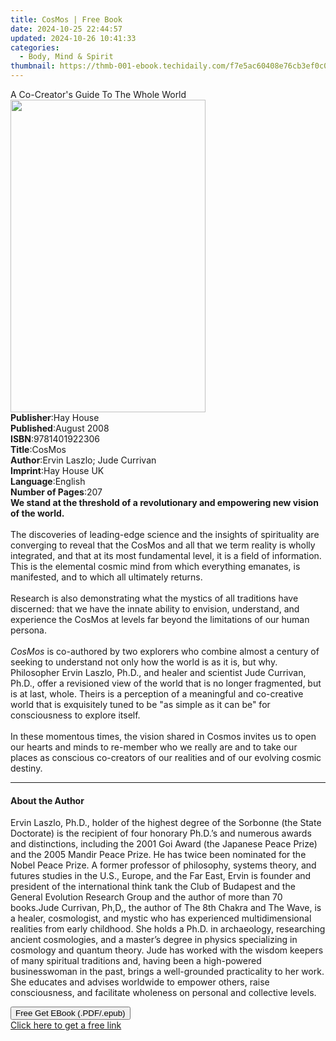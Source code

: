 ```yaml
---
title: CosMos | Free Book
date: 2024-10-25 22:44:57
updated: 2024-10-26 10:41:33
categories:
  - Body, Mind & Spirit
thumbnail: https://thmb-001-ebook.techidaily.com/f7e5ac60408e76cb3ef0c0dd5a06fbfa73f8b24dc96c55e6bd22f3c591c55333.jpg
---
```

<main id="book-container">
  <div class="flex flex-col">
    <div class="book-brief flex-1 py-6 px-4 sm:p-6 md:py-10 md:px-8">
      <!-- brief-->
      <div class="book-brief-main">A Co-Creator's Guide To The Whole World</div>
    </div>
    <div
      class="book-meta-info flex-1 grid gap-4 col-start-1 col-end-3 row-start-1 sm:mb-6 sm:grid-cols-4 lg:gap-6 lg:col-start-2 lg:row-end-6 lg:row-span-6 lg:mb-0"
    >
      <div
        class="book-meta-info-left place-content-center mt-4 p-4 text-sm leading-6 col-start-2 col-span-2 dark:text-slate-400"
      >
        <img
          class="w-full h-500 object-cover rounded-lg sm:h-255 sm:col-span-2 lg:col-span-full"
          src="https://img-001-ebook.techidaily.com/e0c53e812653b61397086533fca79d48487884d593d70a051d3ab9ad031d3390.jpg"
          alt=""
          width="312"
          height="500"
        />
      </div>
      <div
        class="book-meta-info-right mt-2 col-start-1 row-start-2 col-span-3 self-center"
      >
        <!-- meta data  -->
        <div class="flex flex-col px-4 md:px-8">
          <div class="flex-1">
            <strong>Publisher</strong>:<span class="px-2">Hay House</span>
          </div>
          <div class="flex-1">
            <strong>Published</strong>:<span class="px-2">August 2008</span>
          </div>
          <div class="flex-1">
            <strong>ISBN</strong>:<span class="px-2">9781401922306</span>
          </div>
          <div class="flex-1">
            <strong>Title</strong>:<span class="px-2">CosMos</span>
          </div>
          <div class="flex-1">
            <strong>Author</strong>:<span class="px-2"
              >Ervin Laszlo; Jude Currivan</span
            >
          </div>
          <div class="flex-1">
            <strong>Imprint</strong>:<span class="px-2">Hay House UK</span>
          </div>
          <div class="flex-1">
            <strong>Language</strong>:<span class="px-2">English</span>
          </div>
          <div class="flex-1">
            <strong>Number of Pages</strong>:<span class="px-2">207</span>
          </div>
        </div>
      </div>
    </div>
    <div class="book-description flex-1 py-6 px-4 sm:p-6 md:py-10 md:px-8">
      <div class="book-description-main">
        <div accordion-content="" id="description">
          <b
            >We stand at the threshold of a revolutionary and empowering new
            vision of the world. <br /></b
          ><br />The discoveries of leading-edge science and the insights of
          spirituality are converging to reveal that the CosMos and all that we
          term reality is wholly integrated, and that at its most fundamental
          level, it is a field of information. This is the elemental cosmic mind
          from which everything emanates, is manifested, and to which all
          ultimately returns. <br /><br />Research is also demonstrating what
          the mystics of all traditions have discerned: that we have the innate
          ability to envision, understand, and experience the CosMos at levels
          far beyond the limitations of our human persona. <br /><br /><i
            >CosMos </i
          >is co-authored by two explorers who combine almost a century of
          seeking to understand not only how the world is as it is, but why.
          Philosopher Ervin Laszlo, Ph.D., and healer and scientist Jude
          Currivan, Ph.D., offer a revisioned view of the world that is no
          longer fragmented, but is at last, whole. Theirs is a perception of a
          meaningful and co-creative world that is exquisitely tuned to be "as
          simple as it can be" for consciousness to explore itself.
          <br /><br />In these momentous times, the vision shared in Cosmos
          invites us to open our hearts and minds to re-member who we really are
          and to take our places as conscious co-creators of our realities and
          of our evolving cosmic destiny.
        </div>
        <div class="accordion-fader"></div>
      </div>
    </div>
    <div class="book-excerpts flex-1 py-6 px-4 sm:p-6 md:py-10 md:px-8">
      <!-- excerpts-->
      <div class="book-excerpts-main">
        <hr />
        <h4 class="placeholder placeholder-heading">
          <span>About the Author</span>
        </h4>
        <p>
          Ervin Laszlo, Ph.D., holder of the highest degree of the Sorbonne (the
          State Doctorate) is the recipient of four honorary Ph.D.’s and
          numerous awards and distinctions, including the 2001 Goi Award (the
          Japanese Peace Prize) and the 2005 Mandir Peace Prize. He has twice
          been nominated for the Nobel Peace Prize. A former professor of
          philosophy, systems theory, and futures studies in the U.S., Europe,
          and the Far East, Ervin is founder and president of the international
          think tank the Club of Budapest and the General Evolution Research
          Group and the author of more than 70 books.Jude Currivan, Ph,D,, the
          author of The 8th Chakra and The Wave, is a healer, cosmologist, and
          mystic who has experienced multidimensional realities from early
          childhood. She holds a Ph.D. in archaeology, researching ancient
          cosmologies, and a master’s degree in physics specializing in
          cosmology and quantum theory. Jude has worked with the wisdom keepers
          of many spiritual traditions and, having been a high-powered
          businesswoman in the past, brings a well-grounded practicality to her
          work. She educates and advises worldwide to empower others, raise
          consciousness, and facilitate wholeness on personal and collective
          levels.
        </p>
      </div>
    </div>
    <div
      class="book-about-author flex-1 py-6 px-4 sm:p-6 md:py-10 md:px-8"
    ></div>
    <div class="book-free-get flex-1 py-6 px-4 sm:p-6 md:py-10 md:px-8">
      <button
        id="btn-free-get"
        class="bg-blue-500 hover:bg-blue-700 text-white font-bold py-2 px-4 rounded"
      >
        Free Get EBook (.PDF/.epub)
      </button>
      <div id="countdown-display" class="px-2 text-lg mt-2"></div>
      <a
        id="free-link"
        class="hidden bg-blue-500 hover:bg-blue-700 text-white font-bold py-2 px-4 rounded"
        href="https://www.ebooks.com/en-us/book/138545009/cosmos/ervin-laszlo/"
        target="_blank"
        >Click here to get a free link</a
      >
    </div>
    <script>
      let countdownTime = 0;
      let countdownInterval = null;
      document
        .getElementById('btn-free-get')
        .addEventListener('click', startCountdown);
      function startCountdown() {
        countdownTime = new Date().getTime() + 60000 * 3;
        countdownInterval = setInterval(updateCountdown, 1000);
        document.getElementById('btn-free-get').disabled = true;
        document
          .getElementById('btn-free-get')
          .classList.add('bg-gray-500', 'cursor-not-allowed');
      }
      function updateCountdown() {
        let currentTime = new Date().getTime();
        let timeLeft = countdownTime - currentTime;
        let secondsLeft = Math.floor(timeLeft / 1000);
        document.getElementById('countdown-display').innerHTML =
          `Remaining time: ${secondsLeft} seconds.`;
        if (secondsLeft <= 0) {
          clearInterval(countdownInterval);
          document.getElementById('btn-free-get').classList.add('hidden');
          document.getElementById('free-link').classList.remove('hidden');
          document.getElementById('countdown-display').innerHTML = '';
        }
      }
    </script>
  </div>
</main>
